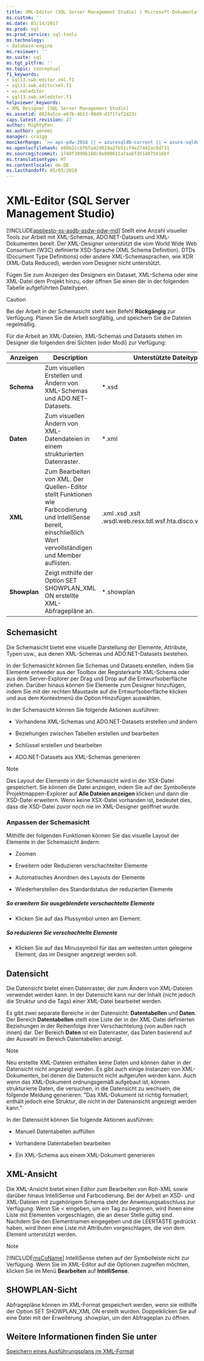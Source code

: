 ```yaml
---
title: XML-Editor (SQL Server Management Studio) | Microsoft-Dokumentation
ms.custom: ''
ms.date: 03/14/2017
ms.prod: sql
ms.prod_service: sql-tools
ms.technology:
- database-engine
ms.reviewer: ''
ms.suite: sql
ms.tgt_pltfrm: ''
ms.topic: conceptual
f1_keywords:
- sql13.swb.editor.xml.f1
- sql13.swb.editorxml.f1
- vs.xmleditor
- sql13.swb.xmleditor.f1
helpviewer_keywords:
- XML Designer [SQL Server Management Studio]
ms.assetid: 0824a5ce-e67b-4b53-98d9-d371faf2d23c
caps.latest.revision: 27
author: MightyPen
ms.author: genemi
manager: craigg
monikerRange: '>= aps-pdw-2016 || = azuresqldb-current || = azure-sqldw-latest || >= sql-server-2016 || = sqlallproducts-allversions'
ms.openlocfilehash: e88b2ccbfbfa42d024a2fb51cf4e27442ac8d731
ms.sourcegitcommit: 1740f3090b168c0e809611a7aa6fd514075616bf
ms.translationtype: HT
ms.contentlocale: de-DE
ms.lasthandoff: 05/03/2018
---
```

# <a name="xml-editor-sql-server-management-studio"></a>XML-Editor (SQL Server Management Studio)
[!INCLUDE[appliesto-ss-asdb-asdw-pdw-md](../../includes/appliesto-ss-asdb-asdw-pdw-md.md)]
  Stellt eine Anzahl visueller Tools zur Arbeit mit XML-Schemas, ADO.NET-Datasets und XML-Dokumenten bereit. Der XML-Designer unterstützt die vom World Wide Web Consortium (W3C) definierte XSD-Sprache (XML Schema Definition). DTDs (Document Type Definitions) oder andere XML-Schemasprachen, wie XDR (XML-Data Reduced), werden vom Designer nicht unterstützt.  
  
 Fügen Sie zum Anzeigen des Designers ein Dataset, XML-Schema oder eine XML-Datei dem Projekt hinzu, oder öffnen Sie einen der in der folgenden Tabelle aufgeführten Dateitypen.  
  
> [!CAUTION]  
>  Bei der Arbeit in der Schemasicht steht kein Befehl **Rückgängig** zur Verfügung. Planen Sie die Arbeit sorgfältig, und speichern Sie die Dateien regelmäßig.  
  
 Für die Arbeit an XML-Dateien, XML-Schemas und Datasets stehen im Designer die folgenden drei Sichten (oder Modi) zur Verfügung:  
  
|Anzeigen|Description|Unterstützte Dateitypen|  
|----------|-----------------|--------------------------|  
|**Schema**|Zum visuellen Erstellen und Ändern von XML-Schemas und ADO.NET-Datasets.|*.xsd|  
|**Daten**|Zum visuellen Ändern von XML-Datendateien in einem strukturierten Datenraster.|*.xml|  
|**XML**|Zum Bearbeiten von XML. Der Quellen-Editor stellt Funktionen wie Farbcodierung und IntelliSense bereit, einschließlich Wort vervollständigen und Member auflisten.|.xml .xsd .xslt .wsdl.web.resx.tdl.wsf.hta.disco.vsdisco.config|  
|**Showplan**|Zeigt mithilfe der Option SET SHOWPLAN_XML ON erstellte XML-Abfragepläne an.|*.showplan|  
  
## <a name="schema-view"></a>Schemasicht  
 Die Schemasicht bietet eine visuelle Darstellung der Elemente, Attribute, Typen usw., aus denen XML-Schemas und ADO.NET-Datasets bestehen.  
  
 In der Schemasicht können Sie Schemas und Datasets erstellen, indem Sie Elemente entweder aus der Toolbox der Registerkarte XML-Schema oder aus dem Server-Explorer per Drag und Drop auf die Entwurfsoberfläche ziehen. Darüber hinaus können Sie Elemente zum Designer hinzufügen, indem Sie mit der rechten Maustaste auf die Entwurfsoberfläche klicken und aus dem Kontextmenü die Option Hinzufügen auswählen.  
  
 In der Schemasicht können Sie folgende Aktionen ausführen:  
  
-   Vorhandene XML-Schemas und ADO.NET-Datasets erstellen und ändern  
  
-   Beziehungen zwischen Tabellen erstellen und bearbeiten  
  
-   Schlüssel erstellen und bearbeiten  
  
-   ADO.NET-Datasets aus XML-Schemas generieren  
  
> [!NOTE]  
>  Das Layout der Elemente in der Schemasicht wird in der XSX-Datei gespeichert. Sie können die Datei anzeigen, indem Sie auf der Symbolleiste Projektmappen-Explorer auf **Alle Dateien anzeigen** klicken und dann die XSD-Datei erweitern. Wenn keine XSX-Datei vorhanden ist, bedeutet dies, dass die XSD-Datei zuvor noch nie im XML-Designer geöffnet wurde.  
  
### <a name="customizing-schema-view"></a>Anpassen der Schemasicht  
 Mithilfe der folgenden Funktionen können Sie das visuelle Layout der Elemente in der Schemasicht ändern:  
  
-   Zoomen  
  
-   Erweitern oder Reduzieren verschachtelter Elemente  
  
-   Automatisches Anordnen des Layouts der Elemente  
  
-   Wiederherstellen des Standardstatus der reduzierten Elemente  
  
##### <a name="to-expand-hidden-nested-elements"></a>So erweitern Sie ausgeblendete verschachtelte Elemente  
  
-   Klicken Sie auf das Plussymbol unten am Element.  
  
##### <a name="to-collapse-nested-elements"></a>So reduzieren Sie verschachtelte Elemente  
  
-   Klicken Sie auf das Minussymbol für das am weitesten unten gelegene Element, das im Designer angezeigt werden soll.  
  
## <a name="data-view"></a>Datensicht  
 Die Datensicht bietet einen Datenraster, der zum Ändern von XML-Dateien verwendet werden kann. In der Datensicht kann nur der Inhalt (nicht jedoch die Struktur und die Tags) einer XML-Datei bearbeitet werden.  
  
 Es gibt zwei separate Bereiche in der Datensicht: **Datentabellen** und **Daten**. Der Bereich **Datentabellen** stellt eine Liste der in der XML-Datei definierten Beziehungen in der Reihenfolge ihrer Verschachtelung (von außen nach innen) dar. Der Bereich **Daten** ist ein Datenraster, das Daten basierend auf der Auswahl im Bereich Datentabellen anzeigt.  
  
> [!NOTE]  
>  Neu erstellte XML-Dateien enthalten keine Daten und können daher in der Datensicht nicht angezeigt werden. Es gibt auch einige Instanzen von XML-Dokumenten, bei denen die Datensicht nicht aufgerufen werden kann. Auch wenn das XML-Dokument ordnungsgemäß aufgebaut ist, können strukturierte Daten, die versuchen, in die Datensicht zu wechseln, die folgende Meldung generieren: "Das XML-Dokument ist richtig formatiert, enthält jedoch eine Struktur, die nicht in der Datenansicht angezeigt werden kann."  
  
 In der Datensicht können Sie folgende Aktionen ausführen:  
  
-   Manuell Datentabellen auffüllen  
  
-   Vorhandene Datentabellen bearbeiten  
  
-   Ein XML-Schema aus einem XML-Dokument generieren  
  
## <a name="xml-view"></a>XML-Ansicht  
 Die XML-Ansicht bietet einen Editor zum Bearbeiten von Roh-XML sowie darüber hinaus IntelliSense und Farbcodierung. Bei der Arbeit an XSD- und XML-Dateien mit zugehörigem Schema steht der Anweisungsabschluss zur Verfügung. Wenn Sie < eingeben, um ein Tag zu beginnen, wird Ihnen eine Liste mit Elementen vorgeschlagen, die an dieser Stelle gültig sind. Nachdem Sie den Elementnamen eingegeben und die LEERTASTE gedrückt haben, wird Ihnen eine Liste mit Attributen vorgeschlagen, die von dem Element unterstützt werden.  
  
> [!NOTE]  
>  [!INCLUDE[msCoName](../../includes/msconame-md.md)] IntelliSense stehen auf der Symbolleiste nicht zur Verfügung. Wenn Sie im XML-Editor auf die Optionen zugreifen möchten, klicken Sie im Menü **Bearbeiten** auf **IntelliSense**.  
  
## <a name="showplan-view"></a>SHOWPLAN-Sicht  
 Abfragepläne können im XML-Format gespeichert werden, wenn sie mithilfe der Option SET SHOWPLAN_XML ON erstellt wurden. Doppelklicken Sie auf eine Datei mit der Erweiterung .showplan, um den Abfrageplan zu öffnen.  
  
## <a name="see-also"></a>Weitere Informationen finden Sie unter  
 [Speichern eines Ausführungsplans im XML-Format](../../relational-databases/performance/save-an-execution-plan-in-xml-format.md)  
  
  
